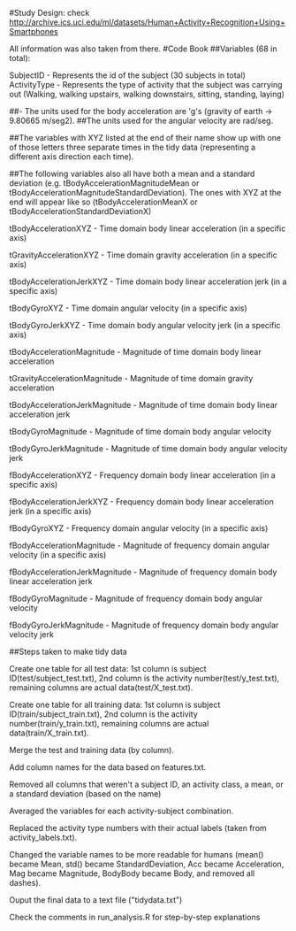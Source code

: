 #Study Design:
check http://archive.ics.uci.edu/ml/datasets/Human+Activity+Recognition+Using+Smartphones

All information was also taken from there.
#Code Book
##Variables (68 in total):

SubjectID - Represents the id of the subject (30 subjects in total)
ActivityType - Represents the type of activity that the subject was carrying out (Walking, walking upstairs, walking downstairs, sitting, standing, laying)

##- The units used for the body acceleration are 'g's (gravity of earth -> 9.80665 m/seg2).
##The units used for the angular velocity are rad/seg.

##The variables with XYZ listed at the end of their name show up with one of those letters three separate times in the tidy data (representing a different axis direction each time).

##The following variables also all have both a mean and a standard deviation (e.g. tBodyAccelerationMagnitudeMean or tBodyAccelerationMagnitudeStandardDeviation). The ones with XYZ at the end will appear like so (tBodyAccelerationMeanX or tBodyAccelerationStandardDeviationX)

tBodyAccelerationXYZ - Time domain body linear acceleration (in a specific axis)

tGravityAccelerationXYZ - Time domain gravity acceleration (in a specific axis)

tBodyAccelerationJerkXYZ - Time domain body linear acceleration jerk (in a specific axis)

tBodyGyroXYZ - Time domain angular velocity (in a specific axis)

tBodyGyroJerkXYZ - Time domain body angular velocity jerk (in a specific axis)

tBodyAccelerationMagnitude - Magnitude of time domain body linear acceleration

tGravityAccelerationMagnitude - Magnitude of time domain gravity acceleration

tBodyAccelerationJerkMagnitude - Magnitude of time domain body linear acceleration jerk

tBodyGyroMagnitude - Magnitude of time domain body angular velocity

tBodyGyroJerkMagnitude - Magnitude of time domain body angular velocity jerk

fBodyAccelerationXYZ - Frequency domain body linear acceleration (in a specific axis)

fBodyAccelerationJerkXYZ - Frequency domain body linear acceleration jerk (in a specific axis)

fBodyGyroXYZ - Frequency domain angular velocity (in a specific axis)

fBodyAccelerationMagnitude - Magnitude of frequency domain angular velocity (in a specific axis)

fBodyAccelerationJerkMagnitude - Magnitude of frequency domain body linear acceleration jerk

fBodyGyroMagnitude - Magnitude of frequency domain body angular velocity

fBodyGyroJerkMagnitude - Magnitude of frequency domain body angular velocity jerk

##Steps taken to make tidy data

Create one table for all test data: 1st column is subject ID(test/subject_test.txt), 2nd column is the activity number(test/y_test.txt), remaining columns are actual data(test/X_test.txt).

Create one table for all training data: 1st column is subject ID(train/subject_train.txt), 2nd column is the activity number(train/y_train.txt), remaining columns are actual data(train/X_train.txt).

Merge the test and training data (by column).

Add column names for the data based on features.txt.

Removed all columns that weren't a subject ID, an activity class, a mean, or a standard deviation (based on the name)

Averaged the variables for each activity-subject combination.

Replaced the activity type numbers with their actual labels (taken from activity_labels.txt).

Changed the variable names to be more readable for humans (mean() became Mean, std() became StandardDeviation, Acc became Acceleration, Mag became Magnitude, BodyBody became Body, and removed all dashes).

Ouput the final data to a text file ("tidydata.txt")

Check the comments in run_analysis.R for step-by-step explanations

